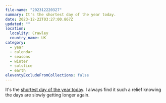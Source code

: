 ```yaml
---
file-name: "202312220327"
summary: It's the shortest day of the year today.
date: 2023-12-22T03:27:00.867Z
updated: ""
location:
  locality: Crawley
  country_name: UK
category:
  - year
  - calendar
  - seasons
  - winter
  - solstice
  - earth
eleventyExcludeFromCollections: false
---
```


It's the [shortest day of the year today](https://www.rmg.co.uk/stories/topics/when-winter-solstice-shortest-day). I always find it such a relief knowing the days are slowly getting longer again.
